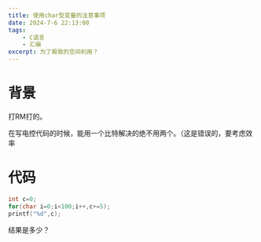 ```yaml
---
title: 使用char型变量的注意事项
date: 2024-7-6 22:13:00
tags:  
    - C语言
    - 汇编
excerpt: 为了极致的空间利用？
---
```

# 背景
打RM打的。

在写电控代码的时候，能用一个比特解决的绝不用两个。（这是错误的，要考虑效率

# 代码
```C
int c=0;
for(char i=0;i<100;i++,c+=5);
printf("%d",c);
```

结果是多少？
